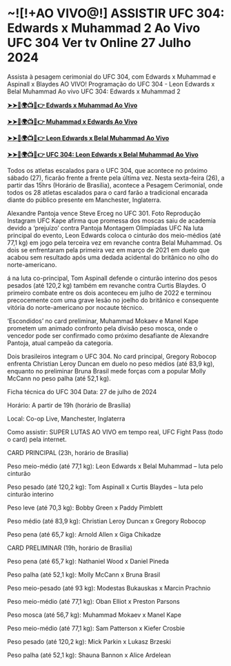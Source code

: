 # ~![!+AO VIVO@!] ASSISTIR UFC 304: Edwards x Muhammad 2 Ao Vivo UFC 304 Ver tv Online 27 Julho 2024

Assista à pesagem cerimonial do UFC 304, com Edwards x Muhammad e Aspinall x Blaydes AO VIVO! Programação do UFC 304 - Leon Edwards x Belal Muhammad Ao vivo UFC 304: Edwards x Muhammad 2

**[➤➤🔴🌍📺📱👉 Edwards x Muhammad Ao Vivo](https://cutt.ly/0elpHBe8)**

**[➤➤🔴🌍📺📱👉 Muhammad x Edwards Ao Vivo](https://cutt.ly/0elpHBe8)**

**[➤➤🔴🌍📺📱👉 Leon Edwards x Belal Muhammad Ao Vivo](https://cutt.ly/0elpHBe8)**

**[➤➤🔴🌍📺📱👉 UFC 304: Leon Edwards x Belal Muhammad Ao Vivo](https://cutt.ly/0elpHBe8)**

Todos os atletas escalados para o UFC 304, que acontece no próximo sábado (27), ficarão frente a frente pela última vez. Nesta sexta-feira (26), a partir das 15hrs (Horário de Brasília), acontece a Pesagem Cerimonial, onde todos os 28 atletas escalados para o card farão a tradicional encarada diante do público presente em Manchester, Inglaterra.

Alexandre Pantoja vence Steve Erceg no UFC 301. Foto Reprodução Instagram UFC Kape afirma que promessa dos moscas saiu de academia devido a ‘prejuízo’ contra Pantoja Montagem Olimpíadas UFC Na luta principal do evento, Leon Edwards coloca o cinturão dos meio-médios (até 77,1 kg) em jogo pela terceira vez em revanche contra Belal Muhammad. Os dois se enfrentaram pela primeira vez em março de 2021 em duelo que acabou sem resultado após uma dedada acidental do britânico no olho do norte-americano.

á na luta co-principal, Tom Aspinall defende o cinturão interino dos pesos pesados (até 120,2 kg) também em revanche contra Curtis Blaydes. O primeiro combate entre os dois aconteceu em julho de 2022 e terminou precocemente com uma grave lesão no joelho do britânico e consequente vitória do norte-americano por nocaute técnico.

‘Escondidos’ no card preliminar, Muhammad Mokaev e Manel Kape prometem um animado confronto pela divisão peso mosca, onde o vencedor pode ser confirmado como próximo desafiante de Alexandre Pantoja, atual campeão da categoria.

Dois brasileiros integram o UFC 304. No card principal, Gregory Robocop enfrenta Christian Leroy Duncan em duelo no peso médios (até 83,9 kg), enquanto no preliminar Bruna Brasil mede forças com a popular Molly McCann no peso palha (até 52,1 kg).

Ficha técnica do UFC 304 Data: 27 de julho de 2024

Horário: A partir de 19h (horário de Brasília)

Local: Co-op Live, Manchester, Inglaterra

Como assistir: SUPER LUTAS AO VIVO em tempo real, UFC Fight Pass (todo o card) pela internet.

CARD PRINCIPAL (23h, horário de Brasília)

Peso meio-médio (até 77,1 kg): Leon Edwards x Belal Muhammad – luta pelo cinturão

Peso pesado (até 120,2 kg): Tom Aspinall x Curtis Blaydes – luta pelo cinturão interino

Peso leve (até 70,3 kg): Bobby Green x Paddy Pimblett

Peso médio (até 83,9 kg): Christian Leroy Duncan x Gregory Robocop

Peso pena (até 65,7 kg): Arnold Allen x Giga Chikadze

CARD PRELIMINAR (19h, horário de Brasília)

Peso pena (até 65,7 kg): Nathaniel Wood x Daniel Pineda

Peso palha (até 52,1 kg): Molly McCann x Bruna Brasil

Peso meio-pesado (até 93 kg): Modestas Bukauskas x Marcin Prachnio

Peso meio-médio (até 77,1 kg): Oban Elliot x Preston Parsons

Peso mosca (até 56,7 kg): Muhammad Mokaev x Manel Kape

Peso meio-médio (até 77,1 kg): Sam Patterson x Kiefer Crosbie

Peso pesado (até 120,2 kg): Mick Parkin x Lukasz Brzeski

Peso palha (até 52,1 kg): Shauna Bannon x Alice Ardelean
